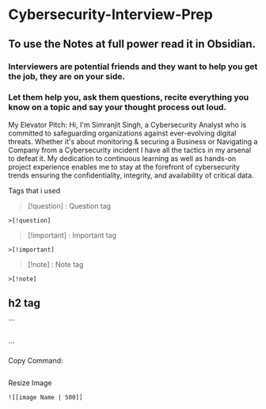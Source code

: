 # Cybersecurity-Interview-Prep

<h2>To use the Notes at full power read it in Obsidian. </h2>


### Interviewers are potential friends and they want to help you get the job, they are on your side. 
### Let them help you, ask them questions, recite everything you know on a topic and say your thought process out loud.

My Elevator Pitch:
Hi, I'm Simranjit Singh, a Cybersecurity Analyst who is committed to safeguarding organizations against ever-evolving digital threats. 
Whether it's about monitoring & securing a Business or Navigating a Company from a Cybersecurity incident I have all the tactics in my arsenal to defeat it. 
My dedication to continuous learning as well as hands-on project experience  enables me to stay at the forefront of cybersecurity trends ensuring the confidentiality, integrity, and availability of critical data.

Tags that i used
>[!question] : Question tag 
>
```
>[!question] 
```


>[!important] : Important tag
```
>[!important] 
```

>[!note] : Note tag
```
>[!note] 
```

<h2>h2 tag</h2>
```
<h2> </h2>
```

Copy Command:
```
```

Resize Image
```
![[image Name | 500]]
```